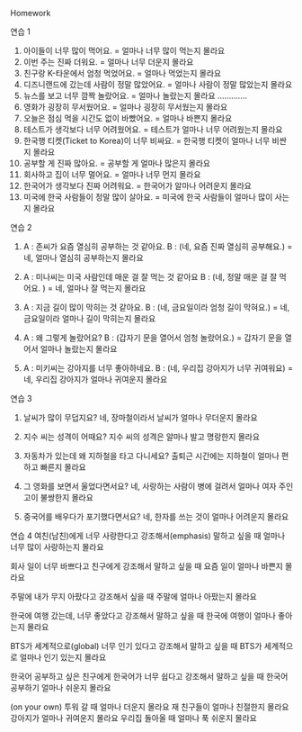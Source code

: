 Homework

연습 1
1. 아이들이 너무 많이 먹어요. = 얼마나 너무 많이 먹는지 몰라요
2. 이번 주는 진짜 더워요. = 얼마나 너무 더운지 몰라요
3. 친구랑 K-타운에서 엄청 먹었어요. = 얼마나 먹었는지 몰라요
4. 디즈니랜드에 갔는데 사람이 정말 많았어요. = 얼마나 사람이 정말 많았는지 몰라요
5. 뉴스를 보고 너무 깜짝 놀랐어요. = 얼마나 놀랐는지 몰라요 .............
6. 영화가 굉장히 무서웠어요. = 얼마나 굉장히 무서웠는지 몰라요 
7. 오늘은 점심 먹을 시간도 없이 바빴어요. = 얼마나 바쁜지 몰라요
8. 테스트가 생각보다 너무 어려웠어요. = 테스트가 얼마나 너무 어려웠는지 몰라요 
9. 한국행 티켓(Ticket to Korea)이 너무 비싸요. = 한국행 티켓이 얼마나 너무 비싼지 몰라요
10. 공부할 게 진짜 많아요. = 공부할 게 얼마나 많은지 몰라요 
11. 회사하고 집이 너무 멀어요. = 얼마나 너무 먼지 몰라요
12. 한국어가 생각보다 진짜 어려워요. = 한국어가 알마나 어려운지 몰라요
13. 미국에 한국 사람들이 정말 많이 살아요. = 미국에 한국 사람들이 얼마나 많이 사는지 몰라요


연습 2
1. A : 존씨가 요즘 열심히 공부하는 것 같아요. 
    B : (네, 요즘 진짜 열심히 공부해요.) = 네, 얼마나 열심히 공부하는지 몰라요

2. A : 미나씨는 미국 사람인데 매운 걸 잘 먹는 것 같아요
    B : (네, 정말 매운 걸 잘 먹어요. ) = 네, 얼마나 잘 먹는지 몰라요

3. A : 지금 길이 많이 막히는 것 같아요. 
    B : (네, 금요일이라 엄청 길이 막혀요.) = 네, 금요일이라 얼마나 길이 막히는지 몰라요

4. A : 왜 그렇게 놀랐어요?
    B : (갑자기 문을 열어서 엄청 놀랐어요.) = 갑자기 문을 열어서 얼마나 놀랐는지 몰라요

5. A : 미키씨는 강아지를 너무 좋아하네요.
   B : (네, 우리집 강아지가 너무 귀여워요) = 네, 우리집 강아지가 얼마나 귀여운지 몰라요

연습 3
1. 날씨가 많이 무덥지요?
네, 장마철이라서 날씨가 얼마나 무더운지 몰라요

2. 지수 씨는 성격이 어때요?
지수 씨의 성격은 알마나 발고 명랑한지 몰라요

3. 자동차가 있는데 왜 지하철을 타고 다니세요?
출퇴근 시간에는 지하철이 얼마나 편하고 빠른지 몰라요

4. 그 영화를 보면서 울었다면서요?
네, 사랑하는 사람이 병에 걸려서 얼마나 여자 주인고이 불쌍한지 몰라요

5. 중국어를 배우다가 포기했다면서요?
네, 한자를 쓰는 것이 얼마나 어려운지 몰라요


연습 4
여친(남친)에게 너무 사랑한다고 강조해서(emphasis) 말하고 싶을 때
얼마나 너무 많이 사랑하는지 몰라요

회사 일이 너무 바쁘다고 친구에게 강조해서 말하고 싶을 때
요즘 일이 얼마나 바쁜지 몰라요

주말에 내가 무지 아팠다고 강조해서 싶을 때 
주말에 얼마나 아팠는지 몰라요

한국에 여행 갔는데, 너무 좋았다고 강조해서 말하고 싶을 때
한국에 여행이 얼마나 좋아는지 몰라요

BTS가 세계적으로(global) 너무 인기 있다고 강조해서 말하고 싶을 때
BTS가 세계적으로 얼마나 인기 있는지 몰라요

한국어 공부하고 싶은 친구에게 한국어가 너무 쉽다고 강조해서 말하고 싶을 때
한국어 공부하기 얼마나 쉬운지 몰라요 

(on your own)
투워 갈 때 얼마나 더운지 몰라요
재 친구들이 얼마나 친절한지 몰라요
강아지가 얼마나 귀여운지 몰라요
우리집 돌아올 때 얼마나 푹 쉬운지 몰라요